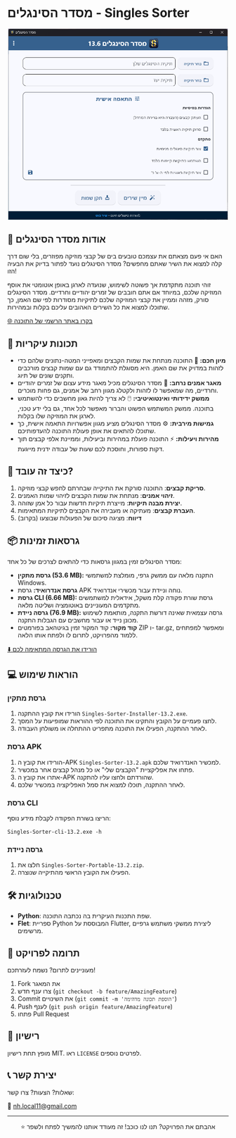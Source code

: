 # מסדר הסינגלים - Singles Sorter

<p align="center">
    <img src="https://github.com/NHLOCAL/Singles-Sorter/blob/main/versions.data/program-screen.png?raw=true" width="500"/>
</p>

## 🎵 אודות מסדר הסינגלים

האם אי פעם מצאתם את עצמכם טובעים בים של קבצי מוזיקה מפוזרים, בלי שום דרך קלה למצוא את השיר שאתם מחפשים? מסדר הסינגלים נועד לפתור בדיוק את הבעיה הזו!

זוהי תוכנה מתקדמת אך פשוטה לשימוש, שנועדה לארגן באופן אוטומטי את אוסף המוזיקה שלכם, במיוחד אם אתם חובבים של זמרים יהודיים וחרדיים. מסדר הסינגלים סורק, מזהה וממיין את קבצי המוזיקה שלכם לתיקיות מסודרות לפי שם האמן, כך שתוכלו למצוא את כל השירים האהובים עליכם בקלות ובמהירות.

[🌐 בקרו באתר הרשמי של התוכנה](https://nhlocal.github.io/Singles-Sorter/)

## 🚀 תכונות עיקריות

- **מיון חכם:**  🧠  התוכנה מנתחת את שמות הקבצים ומאפייני המטה-נתונים שלהם כדי לזהות במדויק את שם האמן. היא מסוגלת להתמודד גם עם שמות קבצים מורכבים ותקנים שונים של תיוג.
- **מאגר אמנים נרחב:**  🎼  מסדר הסינגלים מכיל מאגר מידע עצום של זמרים יהודיים וחרדיים, מה שמאפשר לו לזהות ולקטלג מגוון רחב של אמנים, גם פחות מוכרים.
- **ממשק ידידותי ואינטואיטיבי:**  🖱️  לא צריך להיות גאון מחשבים כדי להשתמש בתוכנה. ממשק המשתמש הפשוט והברור מאפשר לכל אחד, גם בלי ידע טכני, לארגן את המוזיקה שלו בקלות.
- **גמישות מירבית:**  ⚙️  מסדר הסינגלים מציע מגוון אפשרויות התאמה אישית, כך שתוכלו להתאים את אופן פעולת התוכנה להעדפותיכם. 
- **מהירות ויעילות:**  ⚡  התוכנה פועלת במהירות וביעילות, וממיינת אלפי קבצים תוך דקות ספורות, וחוסכת לכם שעות של עבודה ידנית מייגעת. 


## 🔧 כיצד זה עובד?

1. **סריקת קבצים**: התוכנה סורקת את התיקייה שבחרתם לחפש קבצי מוזיקה.
2. **זיהוי אמנים**: מנתחת את שמות הקבצים לזיהוי שמות האמנים.
3. **יצירת מבנה תיקיות**: מייצרת תיקיות חדשות עבור כל אמן שזוהה.
4. **העברת קבצים**: מעתיקה או מעבירה את הקבצים לתיקיות המתאימות.
5. **דיווח**: מציגה סיכום של הפעולות שבוצעו (בקרוב)

## 📦 גרסאות זמינות

מסדר הסינגלים זמין במגוון גרסאות כדי להתאים לצרכים של כל אחד:

- **גרסת מתקין (53.6 MB):** התקנה מלאה עם ממשק גרפי, מומלצת למשתמשי Windows.
- **גרסת אנדרואיד:** גרסת APK נוחה וניידת עבור מכשירי אנדרואיד.
- **גרסת CLI (6.66 MB):** גרסת שורת פקודה קלת משקל, אידאלית למשתמשים מתקדמים המעוניינים באוטומציה ושליטה מלאה.
- **גרסה ניידת (76.9 MB):** גרסה עצמאית שאינה דורשת התקנה, מותאמת לשימוש מכונן נייד או עבור מחשבים עם הגבלות התקנה.
- **קוד מקור:** קוד המקור זמין בגיטהאב בפורמטים ZIP ו- tar.gz, ומאפשר למפתחים ללמוד מהפרויקט, לתרום לו ולפתח אותו הלאה.

[⬇️ הורידו את הגרסה המתאימה לכם](https://github.com/NHLOCAL/Singles-Sorter/releases/latest)


## 💻 הוראות שימוש

### גרסת מתקין

1. הורידו את קובץ ההתקנה `Singles-Sorter-Installer-13.2.exe`.
2. לחצו פעמיים על הקובץ והתקינו את התוכנה לפי ההוראות שמופיעות על המסך.
3. לאחר ההתקנה, הפעילו את התוכנה מתפריט ההתחלה או משולחן העבודה.


### גרסת APK

1. הורידו את קובץ ה-APK `Singles-Sorter-13.2.apk` למכשיר האנדרואיד שלכם.
2. פתחו את אפליקציית "הקבצים שלי" או כל מנהל קבצים אחר במכשיר.
3. אתרו את קובץ ה-APK שהורדתם ולחצו עליו להתקנה. 
4. לאחר ההתקנה, תוכלו למצוא את סמל האפליקציה במכשיר שלכם.

### גרסת CLI
הריצו בשורת הפקודה לקבלת מידע נוסף:
```
Singles-Sorter-cli-13.2.exe -h
```

### גרסה ניידת
1. חלצו את `Singles-Sorter-Portable-13.2.zip`.
2. הפעילו את הקובץ הראשי מהתיקייה שנוצרה.

## 🛠 טכנולוגיות

- **Python**: שפת התכנות העיקרית בה נכתבה התוכנה.
- **Flet**: ספריית Python המבוססת על Flutter, ליצירת ממשקי משתמש גרפיים מרשימים.

## 🤝 תרומה לפרויקט

מעוניינים לתרום? נשמח לעזרתכם!

1. Fork את המאגר
2. צרו ענף חדש (`git checkout -b feature/AmazingFeature`)
3. Commit את השינויים (`git commit -m 'הוספת תכונה מדהימה'`)
4. Push לענף (`git push origin feature/AmazingFeature`)
5. פתחו Pull Request

## 📄 רישיון

מופץ תחת רישיון MIT. ראו `LICENSE` לפרטים נוספים.

## 📞 יצירת קשר

שאלות? הצעות? צרו קשר:

📧 nh.local11@gmail.com

---

<p align="center">
⭐ אהבתם את הפרויקט? תנו לנו כוכב! זה מעודד אותנו להמשיך לפתח ולשפר
</p>
